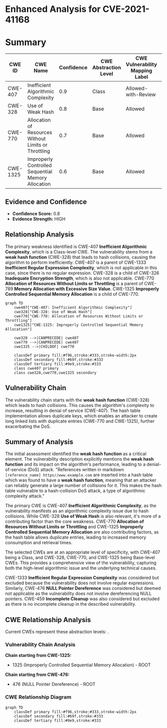 # Enhanced Analysis for CVE-2021-41168

# Summary

| CWE ID | CWE Name | Confidence | CWE Abstraction Level | CWE Vulnerability Mapping Label | CWE-Vulnerability Mapping Notes |
|---|---|---|---|---|---|
| CWE-407 | Inefficient Algorithmic Complexity | 0.9 | Class | Allowed-with-Review | Primary CWE |
| CWE-328 | Use of Weak Hash | 0.8 | Base | Allowed | Secondary Candidate |
| CWE-770 | Allocation of Resources Without Limits or Throttling | 0.7 | Base | Allowed | Secondary Candidate |
| CWE-1325 | Improperly Controlled Sequential Memory Allocation | 0.6 | Base | Allowed | Secondary Candidate |

## Evidence and Confidence

*   **Confidence Score:** 0.8
*   **Evidence Strength:** HIGH

## Relationship Analysis

The primary weakness identified is CWE-407 **Inefficient Algorithmic Complexity**, which is a Class-level CWE. The vulnerability stems from a **weak hash function** (CWE-328) that leads to hash collisions, causing the algorithm to perform inefficiently. CWE-407 is a parent of CWE-1333 **Inefficient Regular Expression Complexity**, which is not applicable in this case, since there is no regular expression. CWE-328 is a child of CWE-326 **Inadequate Encryption Strength**, which is also not applicable. CWE-770 **Allocation of Resources Without Limits or Throttling** is a parent of CWE-789 **Memory Allocation with Excessive Size Value**. CWE-1325 **Improperly Controlled Sequential Memory Allocation** is a child of CWE-770.

```mermaid
graph TD
    cwe407["CWE-407: Inefficient Algorithmic Complexity"]
    cwe328["CWE-328: Use of Weak Hash"]
    cwe770["CWE-770: Allocation of Resources Without Limits or Throttling"]
    cwe1325["CWE-1325: Improperly Controlled Sequential Memory Allocation"]

    cwe328 -->|CANPRECEDE| cwe407
    cwe770 -->|CANPRECEDE| cwe407
    cwe1325 -->|CHILDOF| cwe770

    classDef primary fill:#f96,stroke:#333,stroke-width:2px
    classDef secondary fill:#69f,stroke:#333
    classDef tertiary fill:#9e9,stroke:#333
    class cwe407 primary
    class cwe328,cwe770,cwe1325 secondary
```

## Vulnerability Chain

The vulnerability chain starts with the **weak hash function** (CWE-328) which leads to hash collisions. This causes the algorithm's complexity to increase, resulting in denial of service (CWE-407). The hash table implementation allows duplicate keys, which enables an attacker to create long linked lists with duplicate entries (CWE-770 and CWE-1325), further exacerbating the DoS.

## Summary of Analysis

The initial assessment identified the **weak hash function** as a critical element. The vulnerability description explicitly mentions the **weak hash function** and its impact on the algorithm's performance, leading to a denial-of-service (DoS) attack. "References written in markdown ` [reference_name] https//www.example.com` are inserted into a hash table which was found to have a **weak hash function**, meaning that an attacker can reliably generate a large number of collisions for it. This makes the hash table vulnerable to a hash-collision DoS attack, a type of algorithmic complexity attack."

The primary CWE is CWE-407 **Inefficient Algorithmic Complexity**, as the vulnerability manifests as an algorithmic complexity issue due to hash collisions. While CWE-328 **Use of Weak Hash** is also relevant, it's more of a contributing factor than the core weakness. CWE-770 **Allocation of Resources Without Limits or Throttling** and CWE-1325 **Improperly Controlled Sequential Memory Allocation** are also contributing factors, as the hash table allows duplicate entries, leading to increased memory consumption and retrieval times.

The selected CWEs are at an appropriate level of specificity, with CWE-407 being a Class, and CWE-328, CWE-770, and CWE-1325 being Base-level CWEs. This provides a comprehensive view of the vulnerability, capturing both the high-level algorithmic issue and the underlying technical causes.

CWE-1333 **Inefficient Regular Expression Complexity** was considered but excluded because the vulnerability does not involve regular expressions. Similarly, CWE-476 **NULL Pointer Dereference** was considered but deemed not applicable as the vulnerability does not involve dereferencing NULL pointers. CWE-459 **Incomplete Cleanup** was also considered but excluded as there is no incomplete cleanup in the described vulnerability.


## CWE Relationship Analysis

Current CWEs represent these abstraction levels: .


### Vulnerability Chain Analysis

**Chain starting from CWE-1325:**
- 1325 (Improperly Controlled Sequential Memory Allocation) - ROOT


**Chain starting from CWE-476:**
- 476 (NULL Pointer Dereference) - ROOT



### CWE Relationship Diagram

```mermaid
graph TD
    classDef primary fill:#f96,stroke:#333,stroke-width:2px
    classDef secondary fill:#69f,stroke:#333
    classDef tertiary fill:#9e9,stroke:#333
```